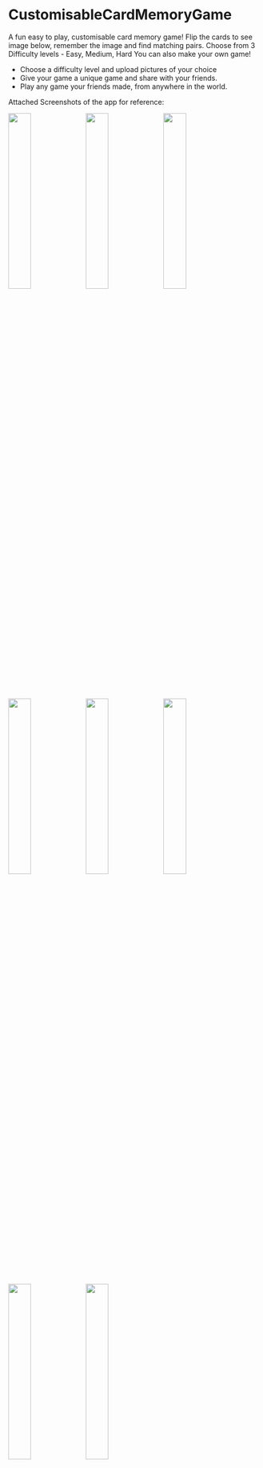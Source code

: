 # CustomisableCardMemoryGame
A fun easy to play, customisable card memory game! Flip the cards to see image below, remember the image and find matching pairs.
Choose from 3 Difficulty levels - Easy, Medium, Hard
You can also make your own game!
- Choose a difficulty level and upload pictures of your choice
- Give your game a unique game and share with your friends.
- Play any game your friends made, from anywhere in the world.


Attached Screenshots of the app for reference:

<img src="https://user-images.githubusercontent.com/60284996/136539212-fbec02c6-5cc0-4b14-8af7-851ee59a4f96.jpeg" width="30%"></img> <img src="https://user-images.githubusercontent.com/60284996/136539224-034fd7b1-55b8-4b0c-adb6-8051a9c6d59e.jpeg" width="30%"></img> <img src="https://user-images.githubusercontent.com/60284996/136539240-9d63089e-4908-42ac-b02d-b2d328c11e47.jpeg" width="30%"></img> <img src="https://user-images.githubusercontent.com/60284996/136539254-0d994579-25f6-4e51-ab9a-549540fa61da.jpeg" width="30%"></img> <img src="https://user-images.githubusercontent.com/60284996/136539260-6d6ec7e3-8605-430c-a380-a907108c9d69.jpeg" width="30%"></img> <img src="https://user-images.githubusercontent.com/60284996/136539267-7f0e0265-f9ee-4771-a74f-de658645252e.jpeg" width="30%"></img> <img src="https://user-images.githubusercontent.com/60284996/136539272-c5b7d9ff-cc3d-489a-b8a3-3231f0d526d4.jpeg" width="30%"></img> <img src="https://user-images.githubusercontent.com/60284996/136539282-6cde78ce-8dab-42af-ba41-a14fde9a0068.jpeg" width="30%"></img> 
